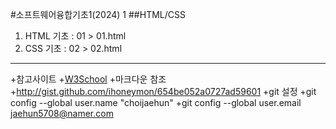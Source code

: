#소프트웨어융합기초1(2024) 1
##HTML/CSS
1. HTML 기초 : 01 > 01.html
2. CSS 기초 : 02 > 02.html
---
+참고사이트
    +[W3School](https://www.w3schools.com/)
+마크다운 참조
    +http://gist.github.com/ihoneymon/654be052a0727ad59601
+git 설정
    +git config --global user.name "choijaehun"
    +git config --global user.email jaehun5708@namer.com